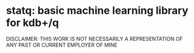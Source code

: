 # statq: basic machine learning library for kdb+/q

DISCLAIMER: THIS WORK IS NOT NECESSARILY A REPRESENTATION OF ANY PAST OR CURRENT EMPLOYER OF MINE
